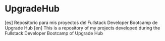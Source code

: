 # UpgradeHub
[es] Repositorio para mis proyectos del Fullstack Developer Bootcamp de Upgrade Hub
[en] This is a repository of my projects developed during the Fullstack Developer Bootcamp of Upgrade Hub
